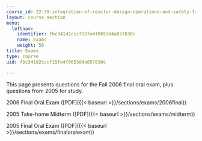 ```yaml
---
course_id: 22-39-integration-of-reactor-design-operations-and-safety-fall-2006
layout: course_section
menu:
  leftnav:
    identifier: fbc341d2cccf15fe4f0653d4a857830c
    name: Exams
    weight: 50
title: Exams
type: course
uid: fbc341d2cccf15fe4f0653d4a857830c

---
```


This page presents questions for the Fall 2006 final oral exam, plus questions from 2005 for study.

2006 Final Oral Exam ([PDF]({{< baseurl >}}/sections/exams/2006final))

2005 Take-home Midterm ([PDF]({{< baseurl >}}/sections/exams/midterm))

2005 Final Oral Exam ([PDF]({{< baseurl >}}/sections/exams/finaloralexam))
